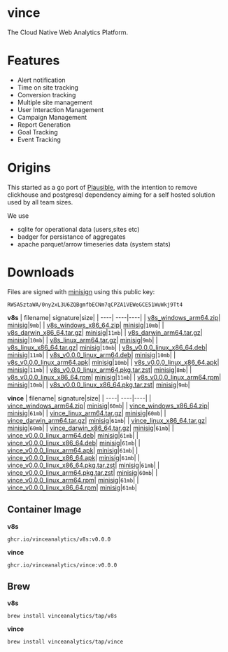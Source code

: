 # vince

The Cloud Native Web Analytics Platform.


# Features

- Alert notification
- Time on site tracking
- Conversion tracking 
- Multiple site management
- User Interaction Management 
- Campaign Management 
- Report Generation
- Goal Tracking 
- Event Tracking 

# Origins

This started as a go port of [Plausible](https://github.com/plausible/analytics), with 
the intention to remove clickhouse and postgresql dependency aiming for a self hosted solution
used by all team sizes.

We use 
- sqlite for operational data (users,sites etc)
- badger for persistance of aggregates
- apache parquet/arrow timeseries data (system stats)

# Downloads

Files are signed with [minisign](https://jedisct1.github.io/minisign/) using this public key:
```
RWSA5ztaWA/0ny2xL3U6ZQBgmfbECNm7qCPZA1VEWeGCE51WuWkj9Tt4
```


**v8s**
|                                                                                                                                    filename|                                                                                                               signature|size|
|                                                                                                                                        ----|                                                                                                                    ----|----|
|                             [v8s_windows_arm64.zip](https://github.com/vinceanalytics/vince/releases/download/v0.0.0/v8s_windows_arm64.zip)|               [minisig](https://github.com/vinceanalytics/vince/releases/download/v0.0.0/v8s_windows_arm64.zip.minisig)|`9mb`|
|                           [v8s_windows_x86_64.zip](https://github.com/vinceanalytics/vince/releases/download/v0.0.0/v8s_windows_x86_64.zip)|              [minisig](https://github.com/vinceanalytics/vince/releases/download/v0.0.0/v8s_windows_x86_64.zip.minisig)|`10mb`|
|                       [v8s_darwin_x86_64.tar.gz](https://github.com/vinceanalytics/vince/releases/download/v0.0.0/v8s_darwin_x86_64.tar.gz)|            [minisig](https://github.com/vinceanalytics/vince/releases/download/v0.0.0/v8s_darwin_x86_64.tar.gz.minisig)|`11mb`|
|                         [v8s_darwin_arm64.tar.gz](https://github.com/vinceanalytics/vince/releases/download/v0.0.0/v8s_darwin_arm64.tar.gz)|             [minisig](https://github.com/vinceanalytics/vince/releases/download/v0.0.0/v8s_darwin_arm64.tar.gz.minisig)|`10mb`|
|                           [v8s_linux_arm64.tar.gz](https://github.com/vinceanalytics/vince/releases/download/v0.0.0/v8s_linux_arm64.tar.gz)|              [minisig](https://github.com/vinceanalytics/vince/releases/download/v0.0.0/v8s_linux_arm64.tar.gz.minisig)|`9mb`|
|                         [v8s_linux_x86_64.tar.gz](https://github.com/vinceanalytics/vince/releases/download/v0.0.0/v8s_linux_x86_64.tar.gz)|             [minisig](https://github.com/vinceanalytics/vince/releases/download/v0.0.0/v8s_linux_x86_64.tar.gz.minisig)|`10mb`|
|                 [v8s_v0.0.0_linux_x86_64.deb](https://github.com/vinceanalytics/vince/releases/download/v0.0.0/v8s_v0.0.0_linux_x86_64.deb)|         [minisig](https://github.com/vinceanalytics/vince/releases/download/v0.0.0/v8s_v0.0.0_linux_x86_64.deb.minisig)|`11mb`|
|                   [v8s_v0.0.0_linux_arm64.deb](https://github.com/vinceanalytics/vince/releases/download/v0.0.0/v8s_v0.0.0_linux_arm64.deb)|          [minisig](https://github.com/vinceanalytics/vince/releases/download/v0.0.0/v8s_v0.0.0_linux_arm64.deb.minisig)|`10mb`|
|                   [v8s_v0.0.0_linux_arm64.apk](https://github.com/vinceanalytics/vince/releases/download/v0.0.0/v8s_v0.0.0_linux_arm64.apk)|          [minisig](https://github.com/vinceanalytics/vince/releases/download/v0.0.0/v8s_v0.0.0_linux_arm64.apk.minisig)|`10mb`|
|                 [v8s_v0.0.0_linux_x86_64.apk](https://github.com/vinceanalytics/vince/releases/download/v0.0.0/v8s_v0.0.0_linux_x86_64.apk)|         [minisig](https://github.com/vinceanalytics/vince/releases/download/v0.0.0/v8s_v0.0.0_linux_x86_64.apk.minisig)|`11mb`|
|   [v8s_v0.0.0_linux_arm64.pkg.tar.zst](https://github.com/vinceanalytics/vince/releases/download/v0.0.0/v8s_v0.0.0_linux_arm64.pkg.tar.zst)|  [minisig](https://github.com/vinceanalytics/vince/releases/download/v0.0.0/v8s_v0.0.0_linux_arm64.pkg.tar.zst.minisig)|`8mb`|
|                 [v8s_v0.0.0_linux_x86_64.rpm](https://github.com/vinceanalytics/vince/releases/download/v0.0.0/v8s_v0.0.0_linux_x86_64.rpm)|         [minisig](https://github.com/vinceanalytics/vince/releases/download/v0.0.0/v8s_v0.0.0_linux_x86_64.rpm.minisig)|`11mb`|
|                   [v8s_v0.0.0_linux_arm64.rpm](https://github.com/vinceanalytics/vince/releases/download/v0.0.0/v8s_v0.0.0_linux_arm64.rpm)|          [minisig](https://github.com/vinceanalytics/vince/releases/download/v0.0.0/v8s_v0.0.0_linux_arm64.rpm.minisig)|`10mb`|
| [v8s_v0.0.0_linux_x86_64.pkg.tar.zst](https://github.com/vinceanalytics/vince/releases/download/v0.0.0/v8s_v0.0.0_linux_x86_64.pkg.tar.zst)| [minisig](https://github.com/vinceanalytics/vince/releases/download/v0.0.0/v8s_v0.0.0_linux_x86_64.pkg.tar.zst.minisig)|`9mb`|


**vince**
|                                                                                                                                        filename|                                                                                                                 signature|size|
|                                                                                                                                            ----|                                                                                                                      ----|----|
|                             [vince_windows_arm64.zip](https://github.com/vinceanalytics/vince/releases/download/v0.0.0/vince_windows_arm64.zip)|               [minisig](https://github.com/vinceanalytics/vince/releases/download/v0.0.0/vince_windows_arm64.zip.minisig)|`60mb`|
|                           [vince_windows_x86_64.zip](https://github.com/vinceanalytics/vince/releases/download/v0.0.0/vince_windows_x86_64.zip)|              [minisig](https://github.com/vinceanalytics/vince/releases/download/v0.0.0/vince_windows_x86_64.zip.minisig)|`61mb`|
|                           [vince_linux_arm64.tar.gz](https://github.com/vinceanalytics/vince/releases/download/v0.0.0/vince_linux_arm64.tar.gz)|              [minisig](https://github.com/vinceanalytics/vince/releases/download/v0.0.0/vince_linux_arm64.tar.gz.minisig)|`60mb`|
|                         [vince_darwin_arm64.tar.gz](https://github.com/vinceanalytics/vince/releases/download/v0.0.0/vince_darwin_arm64.tar.gz)|             [minisig](https://github.com/vinceanalytics/vince/releases/download/v0.0.0/vince_darwin_arm64.tar.gz.minisig)|`61mb`|
|                         [vince_linux_x86_64.tar.gz](https://github.com/vinceanalytics/vince/releases/download/v0.0.0/vince_linux_x86_64.tar.gz)|             [minisig](https://github.com/vinceanalytics/vince/releases/download/v0.0.0/vince_linux_x86_64.tar.gz.minisig)|`60mb`|
|                       [vince_darwin_x86_64.tar.gz](https://github.com/vinceanalytics/vince/releases/download/v0.0.0/vince_darwin_x86_64.tar.gz)|            [minisig](https://github.com/vinceanalytics/vince/releases/download/v0.0.0/vince_darwin_x86_64.tar.gz.minisig)|`61mb`|
|                   [vince_v0.0.0_linux_arm64.deb](https://github.com/vinceanalytics/vince/releases/download/v0.0.0/vince_v0.0.0_linux_arm64.deb)|          [minisig](https://github.com/vinceanalytics/vince/releases/download/v0.0.0/vince_v0.0.0_linux_arm64.deb.minisig)|`61mb`|
|                 [vince_v0.0.0_linux_x86_64.deb](https://github.com/vinceanalytics/vince/releases/download/v0.0.0/vince_v0.0.0_linux_x86_64.deb)|         [minisig](https://github.com/vinceanalytics/vince/releases/download/v0.0.0/vince_v0.0.0_linux_x86_64.deb.minisig)|`61mb`|
|                   [vince_v0.0.0_linux_arm64.apk](https://github.com/vinceanalytics/vince/releases/download/v0.0.0/vince_v0.0.0_linux_arm64.apk)|          [minisig](https://github.com/vinceanalytics/vince/releases/download/v0.0.0/vince_v0.0.0_linux_arm64.apk.minisig)|`61mb`|
|                 [vince_v0.0.0_linux_x86_64.apk](https://github.com/vinceanalytics/vince/releases/download/v0.0.0/vince_v0.0.0_linux_x86_64.apk)|         [minisig](https://github.com/vinceanalytics/vince/releases/download/v0.0.0/vince_v0.0.0_linux_x86_64.apk.minisig)|`61mb`|
| [vince_v0.0.0_linux_x86_64.pkg.tar.zst](https://github.com/vinceanalytics/vince/releases/download/v0.0.0/vince_v0.0.0_linux_x86_64.pkg.tar.zst)| [minisig](https://github.com/vinceanalytics/vince/releases/download/v0.0.0/vince_v0.0.0_linux_x86_64.pkg.tar.zst.minisig)|`61mb`|
|   [vince_v0.0.0_linux_arm64.pkg.tar.zst](https://github.com/vinceanalytics/vince/releases/download/v0.0.0/vince_v0.0.0_linux_arm64.pkg.tar.zst)|  [minisig](https://github.com/vinceanalytics/vince/releases/download/v0.0.0/vince_v0.0.0_linux_arm64.pkg.tar.zst.minisig)|`60mb`|
|                   [vince_v0.0.0_linux_arm64.rpm](https://github.com/vinceanalytics/vince/releases/download/v0.0.0/vince_v0.0.0_linux_arm64.rpm)|          [minisig](https://github.com/vinceanalytics/vince/releases/download/v0.0.0/vince_v0.0.0_linux_arm64.rpm.minisig)|`61mb`|
|                 [vince_v0.0.0_linux_x86_64.rpm](https://github.com/vinceanalytics/vince/releases/download/v0.0.0/vince_v0.0.0_linux_x86_64.rpm)|         [minisig](https://github.com/vinceanalytics/vince/releases/download/v0.0.0/vince_v0.0.0_linux_x86_64.rpm.minisig)|`61mb`|



## Container Image
**v8s**
```
ghcr.io/vinceanalytics/v8s:v0.0.0
```

**vince**
```
ghcr.io/vinceanalytics/vince:v0.0.0
```


## Brew


**v8s**
```
brew install vinceanalytics/tap/v8s
```

**vince**
```
brew install vinceanalytics/tap/vince
```


